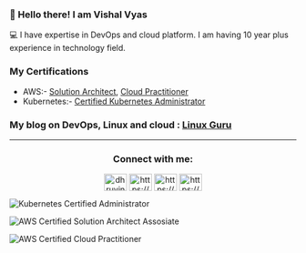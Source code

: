 ### 👋 Hello there! I am Vishal Vyas

💻 I have expertise in DevOps and cloud platform. I am having 10 year plus experience in technology field.

### My Certifications
  - AWS:- [Solution Architect](https://www.credly.com/badges/3199ef68-8a22-4c75-8044-5fa4483a8238/public_url), [Cloud Practitioner](https://www.credly.com/badges/5313f76b-b73c-4e58-a4b8-9d11727b8137)
  - Kubernetes:- [Certified Kubernetes Administrator](https://www.credly.com/badges/c0ce6c50-398a-43e7-9e02-1d1cc61cab10)

### My blog on DevOps, Linux and cloud : [Linux Guru](https://www.vishalvyas.com)

<hr>
<h3 align="center">Connect with me:</h3>
<p align="center">
<a href="https://twitter.com/imvishalvyas" target="blank"><img align="center" src="https://raw.githubusercontent.com/rahuldkjain/github-profile-readme-generator/master/src/images/icons/Social/twitter.svg" alt="dhruvinsoni30" height="30" width="40" /></a>
<a href="https://www.linkedin.com/in/imvishalvyas/" target="blank"><img align="center" src="https://raw.githubusercontent.com/rahuldkjain/github-profile-readme-generator/master/src/images/icons/Social/linked-in-alt.svg" alt="https://www.linkedin.com/in/dhruvinksoni/" height="30" width="40" /></a>
<a href="https://www.facebook.com/iamvishalvyas/" target="blank"><img align="center" src="https://raw.githubusercontent.com/rahuldkjain/github-profile-readme-generator/master/src/images/icons/Social/facebook.svg" alt="https://www.facebook.com/dhruvin.soni.75/" height="30" width="40" /></a>
<a href="/https://www.instagram.com/imvishalvyas/" target="blank"><img align="center" src="https://raw.githubusercontent.com/rahuldkjain/github-profile-readme-generator/master/src/images/icons/Social/instagram.svg" alt="https://www.instagram.com/dhruvin.4530/" height="30" width="40" /></a>
</p>

![Kubernetes Certified Administrator](https://blogger.googleusercontent.com/img/b/R29vZ2xl/AVvXsEgLnoRXGSe8e8bxFU3ce6QeMbIdGku7xM-nX84X3zqgZBJk_Ykkgk5bT1cNAE5IIuDiFA5u9WRGraIGthliZ-3Ti8ju76z2qxzbpPyZomwzje_Tb3Z8rAkstWBzBbv_en_XipRokpN9JVDUjKQS_xicL-MPFYypG_SCXjZvvc03hOX-Y5OmmpH4cxJl/s1372/my-cka.jpg)

![AWS Certified Solution Architect Assosiate](https://blogger.googleusercontent.com/img/b/R29vZ2xl/AVvXsEiX3W-x5V79jFB6MvuSkrK1zx-H8WVrkpaBd7db_VarIH9EqEHEOrSbQpO6ZGpopEd9kqxVlDNu44sxJ1QjuPtm4GcFIUhCl8M-mo68bF7_wclOTwvWTGa-AxgGepPjh4rlleCByID7Tbos6Sr5XGTaZFSbnLvoYODc8r7NXnZu9XFTEfDkqs88EyVy/s2212/aws%20solutin%20architect.png)

![AWS Certified Cloud Practitioner](https://blogger.googleusercontent.com/img/b/R29vZ2xl/AVvXsEgnT_sv2D7sI2-kH-8AIQP8C-N4vvfTxGl8BnbgD9W4Qs_t5ANZD4DJ0FyPAF5WD2MAnw1a1aWbgvCPcYpNsvpmB38X30qrU_fY-2T2KYd60I3VkZlMG0wC7WeMe-5heWOF3Utuz_xG9ATHluuFGEzX3vPU5z9T2gXSU3ZY1cPafNhTRXlQUOaVe4OI/s1542/AWS%20Certified%20Cloud%20Practitioner%20certificate_pages-to-jpg-0001.jpg)
